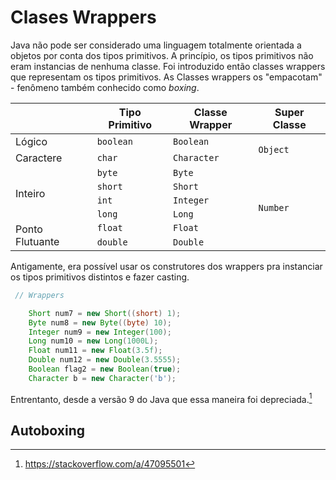 # Clases Wrappers

Java não pode ser considerado uma linguagem totalmente orientada a objetos por conta dos tipos primitivos. A princípio, os tipos primitivos não eram instancias de nenhuma classe. Foi introduzido então classes wrappers que representam os tipos primitivos. As Classes wrappers os "empacotam" - fenômeno também conhecido como *boxing*.

<table>
    <thead>
        <tr>
            <th></th>
            <th>Tipo Primitivo</th>
            <th>Classe Wrapper</th>
            <th>Super Classe</th>
        </tr>
    </thead>
    <tbody>
        <tr>
            <td>Lógico</td>
            <td>
              <code>boolean</code>
            </td>
            <td>
              <code>Boolean</code>
            </td>
            <td rowspan="2">
              <code>Object</code>
            </td>
        </tr>
        <tr>
          <td>Caractere</td>
          <td>
            <code>char</code>
          </td>
          <td>
            <code>Character</code>
          </td>
        </tr>
        <tr>
            <td rowspan="4">Inteiro</td>
            <td>
            <code>byte</code>
            </td>
            <td>
              <code>Byte</code>
            </td>
            <td rowspan="6">
              <code>Number</code>
            </td>
        </tr>
        <tr>
            <td>
              <code>short</code>
            </td>
            <td>
              <code>Short</code>
            </td>
        </tr>
        <tr>
            <td>
              <code>int</code>
            </td>
            <td>
              <code>Integer</code>
            </td>
        </tr>
        <tr>
            <td>
              <code>long</code>
            </td>
            <td>
              <code>Long</code>
            </td>
        </tr>
        <tr>
          <td rowspan="2">Ponto Flutuante</td>
            <td>
              <code>float</code>
            </td>
            <td>
              <code>Float</code>
            </td>
        </tr>
        <tr>
            <td>
              <code>double</code>
            </td>
            <td>
              <code>Double</code>
            </td>
        </tr>
    </tbody>
</table>

Antigamente, era possível usar os construtores dos wrappers pra instanciar os tipos primitivos distintos e fazer casting.

```java
 // Wrappers

    Short num7 = new Short((short) 1);
    Byte num8 = new Byte((byte) 10);
    Integer num9 = new Integer(100);
    Long num10 = new Long(1000L);
    Float num11 = new Float(3.5f);
    Double num12 = new Double(3.5555);
    Boolean flag2 = new Boolean(true);
    Character b = new Character('b');
```

Entrentanto, desde a versão 9 do Java que essa maneira foi depreciada.[^1]

## Autoboxing




[^1]: https://stackoverflow.com/a/47095501